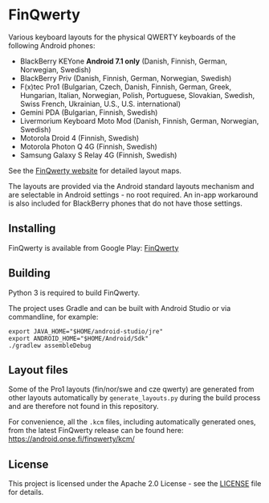 # FinQwerty

Various keyboard layouts for the physical QWERTY keyboards of the following Android phones:

- BlackBerry KEYone **Android 7.1 only** (Danish, Finnish, German, Norwegian, Swedish)
- BlackBerry Priv (Danish, Finnish, German, Norwegian, Swedish)
- F(x)tec Pro1 (Bulgarian, Czech, Danish, Finnish, German, Greek, Hungarian, Italian, Norwegian, Polish, Portuguese, Slovakian, Swedish, Swiss French, Ukrainian, U.S., U.S. international)
- Gemini PDA (Bulgarian, Finnish, Swedish)
- Livermorium Keyboard Moto Mod (Danish, Finnish, German, Norwegian, Swedish)
- Motorola Droid 4 (Finnish, Swedish)
- Motorola Photon Q 4G (Finnish, Swedish)
- Samsung Galaxy S Relay 4G (Finnish, Swedish)

See the [FinQwerty website](https://android.onse.fi/finqwerty/) for detailed layout maps.

The layouts are provided via the Android standard layouts mechanism and are selectable in Android settings - no root required.
An in-app workaround is also included for BlackBerry phones that do not have those settings.

## Installing

FinQwerty is available from Google Play: [FinQwerty](https://play.google.com/store/apps/details?id=fi.onse.qwerty.finnish)

## Building

Python 3 is required to build FinQwerty.

The project uses Gradle and can be built with Android Studio or via commandline, for example:

```
export JAVA_HOME="$HOME/android-studio/jre"
export ANDROID_HOME="$HOME/Android/Sdk"
./gradlew assembleDebug
```

## Layout files

Some of the Pro1 layouts (fin/nor/swe and cze qwerty) are generated from other layouts automatically by `generate_layouts.py`
during the build process and are therefore not found in this repository.

For convenience, all the `.kcm` files, including automatically generated ones, from the latest FinQwerty release can be found here:
https://android.onse.fi/finqwerty/kcm/

## License

This project is licensed under the Apache 2.0 License - see the [LICENSE](LICENSE) file for details.

